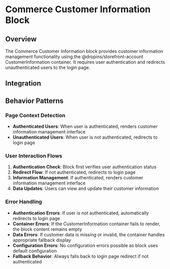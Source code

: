 # Commerce Customer Information Block

## Overview

The Commerce Customer Information block provides customer information management functionality using the @dropins/storefront-account CustomerInformation container. It requires user authentication and redirects unauthenticated users to the login page.

## Integration

<!-- ### Block Configuration

No block configuration is read via `readBlockConfig()`. -->

<!-- ### URL Parameters

No URL parameters directly affect this block's behavior. -->

<!-- ### Local Storage

No localStorage keys are used by this block. -->

<!-- ### Events

#### Event Listeners

No direct event listeners are implemented in this block.

#### Event Emitters

No events are emitted by this block. -->

## Behavior Patterns

### Page Context Detection

- **Authenticated Users**: When user is authenticated, renders customer information management interface
- **Unauthenticated Users**: When user is not authenticated, redirects to login page

### User Interaction Flows

1. **Authentication Check**: Block first verifies user authentication status
2. **Redirect Flow**: If not authenticated, redirects to login page
3. **Information Management**: If authenticated, renders customer information management interface
4. **Data Updates**: Users can view and update their customer information

### Error Handling

- **Authentication Errors**: If user is not authenticated, automatically redirects to login page
- **Container Errors**: If the CustomerInformation container fails to render, the block content remains empty
- **Data Errors**: If customer data is missing or invalid, the container handles appropriate fallback display
- **Configuration Errors**: No configuration errors possible as block uses default configuration
- **Fallback Behavior**: Always falls back to login page redirect if not authenticated
